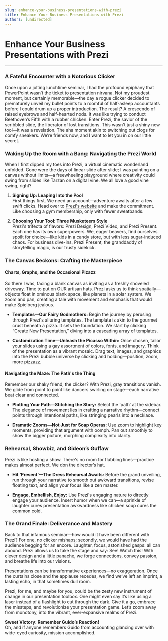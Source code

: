 ```yaml
---
slug: enhance-your-business-presentations-with-prezi
title: Enhance Your Business Presentations with Prezi
authors: [undirected]
---
```



# Enhance Your Business Presentations with Prezi

---

### A Fateful Encounter with a Notorious Clicker

Once upon a jolting lunchtime seminar, I had the profound epiphany that PowerPoint wasn’t the ticket to presentation nirvana. Not my proudest moment, but certainly memorable—the day a rogue clicker decided to prematurely unveil my bullet points to a roomful of half-asleep accountants before I could drum up a proper introduction. The result? A crescendo of raised eyebrows and half-hearted nods. It was like trying to conduct Beethoven’s Fifth with a rubber chicken. Enter Prezi, the savior of the scribbled slide, the liberator of lost transitions. This wasn't just a shiny new tool—it was a revelation. The aha moment akin to switching out clogs for comfy sneakers. We’re friends now, and I want to let you in on our little secret.

### Waking Up the Room with a Bang: Navigating the Prezi World

When I first dipped my toes into Prezi, a virtual cinematic wonderland unfolded. Gone were the days of linear slide after slide; I was painting on a canvas without limits—a freewheeling playground where creativity could swing from slides like Tarzan on a digital vine. We all love a good vine swing, right?

1. **Signing Up: Leaping Into the Pool**  
   First things first. We need an account—adventure awaits after a few swift clicks. Head over to [Prezi's website](https://prezi.com) and make the commitment. Like choosing a gym membership, only with fewer sweatbands.

2. **Choosing Your Tool: Three Musketeers Style**  
   Prezi's trifecta of flavors: Prezi Design, Prezi Video, and Prezi Present. Each one has its own superpowers. We, eager beavers, find ourselves spoilt for choice—like kids in a candy store, but with less sugar-induced chaos. For business dive-ins, Prezi Present, the granddaddy of storytelling magic, is our trusty sidekick.

### The Canvas Beckons: Crafting the Masterpiece

#### Charts, Graphs, and the Occasional Pizazz

So there I was, facing a blank canvas as inviting as a freshly shoveled driveway. Time to put on OUR artisan hats. Prezi asks us to think spatially—objects float in ominous blank space, like planets in a solar system. We zoom and pan, creating a tale with movement and emphasis that would make Spielberg jealous.

- **Templates—Our Fairy Godmothers:** Begin the journey by perusing through Prezi's alluring templates. The template is akin to the gourmet crust beneath a pizza. It sets the foundation. We start by clicking “Create New Presentation,” diving into a cascading array of templates.
  
- **Customization Time—Unleash the Picasso Within:** Once chosen, tailor your slides using a gay assortment of colors, fonts, and imagery. Think of the presentation as a vibrant mosaic. Drag text, images, and graphics into the Prezi bubble universe by clicking and holding—position, zoom, more pizzazz.

#### Navigating the Maze: The Path's the Thing

Remember our shaky friend, the clicker? With Prezi, gray transitions vanish. We glide from point to point like dancers swirling on stage—each narrative beat clear and connected.

- **Plotting Your Path—Stitching the Story:** Select the ‘path’ at the sidebar. The elegance of movement lies in crafting a narrative rhythm—connect points through intentional paths, like stringing pearls into a necklace.  
   
- **Dramatic Zooms—Not Just for Soap Operas:** Use zoom to highlight key moments, providing that argument with oomph. Pan out smoothly to show the bigger picture, morphing complexity into clarity.

### Rehearsal, Showbiz, and Gideon’s Guffaw

Prezi is like hosting a show. There's no room for flubbing lines—practice makes almost perfect. We don the director’s hat.

- **Hit ‘Present’—The Dress Rehearsal Awaits:** Before the grand unveiling, run through your narrative to smooth out awkward transitions, revise floating text, and align your focus like a zen master.
  
- **Engage, Embellish, Enjoy:** Use Prezi's engaging nature to directly engage your audience. Insert humor when we can—a sprinkle of laughter cures presentation awkwardness like chicken soup cures the common cold.

### The Grand Finale: Deliverance and Mastery

Back to that infamous seminar—how would it have been different with Prezi? For one, no clicker mishaps; secondly, we would have had the audience begging for an encore. Laughter, focus, astonished gasps: all can abound. Prezi allows us to take the stage and say: See! Watch this! With clever design and a little panache, we forge connections, convey passion, and breathe life into our visions.

Presentations can be transformative experiences—no exaggeration. Once the curtains close and the applause recedes, we find we’ve left an imprint, a lasting echo, in that sometimes dull room.

Prezi, for me, and maybe for you, could be the zesty new instrument of change in our presentation toolbox. One might even say it’s like using a laser instead of a flashlight to cut through the dark. Give it a go, embrace the missteps, and revolutionize your presentation game. Let’s zoom away from monotony, into the vibrant, ever-expansive realms of Prezi.

**Sweet Victory: Remember Guido’s Reaction!**  
Oh, and if anyone remembers Guido from accounting glancing over with wide-eyed curiosity, mission accomplished.